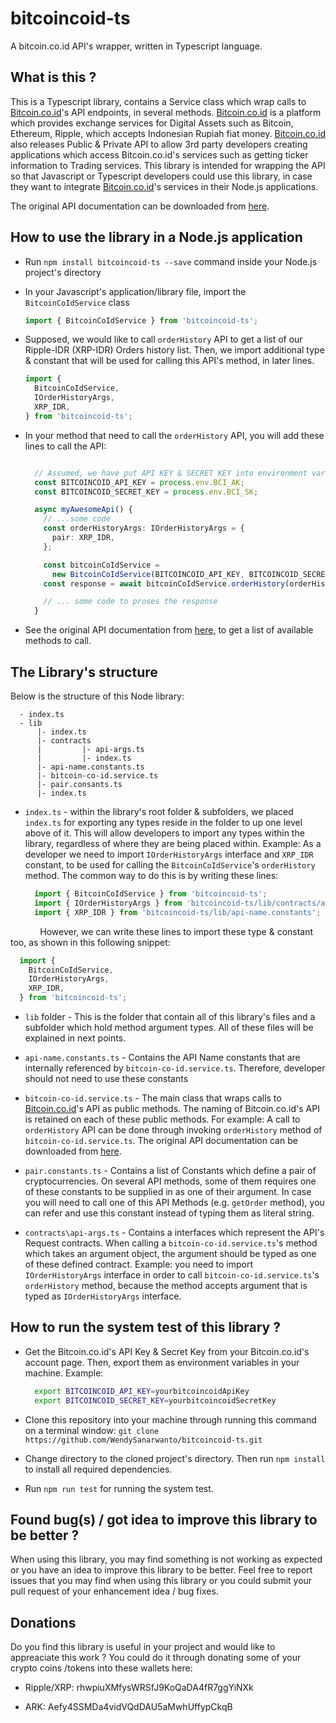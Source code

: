 # bitcoincoid-ts
A bitcoin.co.id API's wrapper, written in Typescript language.

## What is this ?

This is a Typescript library, contains a Service class which wrap calls to [Bitcoin.co.id](https://www.bitcoin.co.id/)'s API endpoints, in several methods. [Bitcoin.co.id](https://www.bitcoin.co.id/) is a platform which provides exchange services for Digital Assets such as Bitcoin, Ethereum, Ripple, which accepts Indonesian Rupiah fiat money. [Bitcoin.co.id](https://www.bitcoin.co.id/) also releases Public & Private API to allow 3rd party developers creating applications which access Bitcoin.co.id's services such as getting ticker information to Trading services. This library is intended for wrapping the API so that Javascript or Typescript developers could use this library, in case they want to integrate [Bitcoin.co.id](https://www.bitcoin.co.id/)'s services in their Node.js applications.

The original API documentation can be downloaded from [here](https://vip.bitcoin.co.id/downloads/BITCOINCOID-API-DOCUMENTATION.pdf).

## How to use the library in a Node.js application

* Run `npm install bitcoincoid-ts --save` command inside your Node.js project's directory

* In your Javascript's application/library file, import the `BitcoinCoIdService` class
  ```Typescript
  import { BitcoinCoIdService } from 'bitcoincoid-ts';
  ```

* Supposed, we would like to call `orderHistory` API to get a list of our Ripple-IDR (XRP-IDR) Orders history list. Then, we import additional type & constant that will be used for calling this API's method, in  later lines.
  ```Typescript
  import {
    BitcoinCoIdService,
    IOrderHistoryArgs,
    XRP_IDR,
  } from 'bitcoincoid-ts';
  ```
* In your method that need to call the `orderHistory` API, you will add these lines to call the API:
  ```Typescript

    // Assumed, we have put API KEY & SECRET KEY into environment variables
    const BITCOINCOID_API_KEY = process.env.BCI_AK;
    const BITCOINCOID_SECRET_KEY = process.env.BCI_SK;

    async myAwesomeApi() {
      // ...some code    
      const orderHistoryArgs: IOrderHistoryArgs = {
        pair: XRP_IDR,
      };

      const bitcoinCoIdService = 
        new BitcoinCoIdService(BITCOINCOID_API_KEY, BITCOINCOID_SECRET_KEY);
      const response = await bitcoinCoIdService.orderHistory(orderHistoryArgs);

      // ... some code to proses the response
    }
  ```

* See the original API documentation from [here](https://vip.bitcoin.co.id/downloads/BITCOINCOID-API-DOCUMENTATION.pdf), to get a list of available methods to call.

## The Library's structure

Below is the structure of this Node library:

```
  - index.ts
  - lib
      |- index.ts
      |- contracts
      |         |- api-args.ts
      |         |- index.ts
      |- api-name.constants.ts
      |- bitcoin-co-id.service.ts
      |- pair.consants.ts
      |- index.ts      
```

* `index.ts` - within the library's root folder & subfolders, we placed `index.ts` for exporting any types reside in the folder to up one level above of it. This will allow developers to import any types within the library, regardless of where they are being placed within. Example: As a developer we need to import `IOrderHistoryArgs` interface and `XRP_IDR` constant, to be used for calling the `BitcoinCoIdService`'s `orderHistory` method. The common way to do this is by writing these lines:

  ```Typescript
    import { BitcoinCoIdService } from 'bitcoincoid-ts';
    import { IOrderHistoryArgs } from 'bitcoincoid-ts/lib/contracts/api-args';
    import { XRP_IDR } from 'bitcoincoid-ts/lib/api-name.constants';
  ```

&nbsp;&nbsp;&nbsp;&nbsp;&nbsp;&nbsp;&nbsp;&nbsp;&nbsp;&nbsp;&nbsp; However, we can write these lines to import these type & constant too, as shown in this following snippet:

  ```Typescript
    import {
      BitcoinCoIdService,
      IOrderHistoryArgs,
      XRP_IDR,
    } from 'bitcoincoid-ts';
  ```

* `lib` folder - This is the folder that contain all of this library's files and a subfolder  which hold method argument types. All of these files will be explained in next points.

* `api-name.constants.ts` - Contains the API Name constants that are internally referenced by `bitcoin-co-id.service.ts`. Therefore, developer should not need to use these constants

* `bitcoin-co-id.service.ts` - The main class that wraps calls to [Bitcoin.co.id](https://www.bitcoin.co.id/)'s API as public methods. The naming of Bitcoin.co.id's API is retained on each of these public methods. For example: A call to `orderHistory` API can be done through invoking `orderHistory` method of `bitcoin-co-id.service.ts`. The original API documentation can be downloaded from [here](https://vip.bitcoin.co.id/downloads/BITCOINCOID-API-DOCUMENTATION.pdf).

* `pair.constants.ts` - Contains a list of Constants which define a pair of cryptocurrencies. On several API methods, some of them requires one of these constants to be supplied in as one of their argument. In case you will need to call one of this API Methods (e.g. `getOrder` method), you can refer and use this constant instead of typing them as literal string.

* `contracts\api-args.ts` - Contains a interfaces which represent the API's Request contracts. When calling a `bitcoin-co-id.service.ts`'s method which takes an argument object, the argument should be typed as one of these defined contract. Example: you need to import `IOrderHistoryArgs` interface in order to call `bitcoin-co-id.service.ts`'s `orderHistory` method, because the method accepts argument that is typed as `IOrderHistoryArgs` interface.

## How to run the system test of this library ?

* Get the Bitcoin.co.id's API Key & Secret Key from your Bitcoin.co.id's account page. Then, export them as environment variables in your machine. Example:

  ```bash
    export BITCOINCOID_API_KEY=yourbitcoincoidApiKey
    export BITCOINCOID_SECRET_KEY=yourbitcoincoidSecretKey
  ```

* Clone this repository into your machine through running this command on a terminal window: `git clone https://github.com/WendySanarwanto/bitcoincoid-ts.git`

* Change directory to the cloned project's directory. Then run `npm install` to install all required dependencies.

* Run `npm run test` for running the system test.


## Found bug(s) / got idea to improve this library to be better ?

When using this library, you may find something is not working as expected or you have an idea to improve this library to be better. Feel free to report issues that you may find when using this library or you could submit your pull request of your enhancement idea / bug fixes.

## Donations

Do you find this library is useful in your project and would like to appreaciate this work ? You could do it through donating some of your crypto coins /tokens into these wallets here:

* Ripple/XRP: rhwpiuXMfysWRSfJ9KoQaDA4fR7ggYiNXk

* ARK:        Aefy4SSMDa4vidVQdDAU5aMwhUffypCkqB